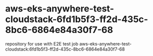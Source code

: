 # aws-eks-anywhere-test-cloudstack-6fd1b5f3-ff2d-435c-8bc6-6864e84a30f7-68
repository for use with E2E test job aws-eks-anywhere-test-cloudstack:6fd1b5f3-ff2d-435c-8bc6-6864e84a30f7-68
